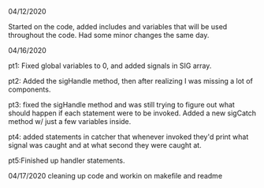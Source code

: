 04/12/2020

  Started on the code, added includes and variables that will be used throughout the code. Had some minor changes the same day.
  
04/16/2020

  pt1: Fixed global variables to 0, and added signals in SIG array.
  
  pt2: Added the sigHandle method, then after realizing I was missing a lot of components.
  
  pt3: fixed the sigHandle method and was still trying to figure out what should happen if each statement were to be invoked. Added a new sigCatch method w/ just a few variables inside.
  
  pt4: added statements in catcher that whenever invoked they'd print what signal was caught and at what second they were caught at.
  
  pt5:Finished up handler statements.
  
04/17/2020
cleaning up code and workin on makefile and readme
